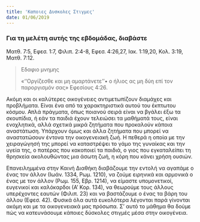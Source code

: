 ```yaml
---
title: 'Καποιες Δυσκολες Στιγμες'
date: 01/06/2019
---
```


### Για τη μελέτη αυτής της εβδομάδας, διαβάστε
Ματθ. 7:5, Εφεσ. 1:7, Φιλιπ. 2:4-8, Εφεσ. 4:26,27, Ιακ. 1:19,20, Κολ. 3:19, Ματθ. 7:12.

> <p>Εδαφιο μνημης</p>
> «‘‘Οργίζεσθε και μη αμαρτάνετε’’• ο ήλιος ας μη δύη επί τον παροργισμόν σας» Εφεσίους 4:26.

Ακόμη και οι καλύτερες οικογένειες αντιμετωπίζουν διαμάχες και προβλήματα. Είναι ένα από τα χαρακτηριστικά αυτού του έκπτωτου κόσμου. Απλά πράγματα, όπως ποιανού σειρά είναι να βγάλει έξω τα σκουπίδια, ή εάν τα παιδιά έχουν τελειώσει τα μαθήματά τους, είναι ενοχλητικά, αλλά σχετικά μικρά ζητήματα που προκαλούν κάποια αναστάτωση. Υπάρχουν όμως και άλλα ζητήματα που μπορεί να αναστατώσουν έντονα την οικογενειακή ζωή. Η πεθερά η οποία με την χειραγώγησή της μπορεί να καταστρέψει το γάμο της γυναίκας και την υγεία της, ο πατέρας που κακοποιεί τα παιδιά, ο γιος που εγκαταλείπει τη θρησκεία ακολουθώντας μια άσωτη ζωή, η κόρη που κάνει χρήση ουσιών. 

Επανειλημμένα στην Καινή Διαθήκη διαβάζουμε την εντολή να αγαπάμε ο ένας τον άλλον (Ιωάν. 1334, Ρωμ. 1210), να ζούμε ειρηνικά και αρμονικά ο ένας με τον άλλον (Ρωμ. 155, Εβρ. 1214), να είμαστε υπομονετικοί, ευγενικοί και καλόκαρδοι (Α’ Κορ. 134), να θεωρούμε τους άλλους υπερέχοντες εαυτών (Φιλιπ. 23) και να βαστάζουμε ο ένας τα βάρη του άλλου (Εφεσ. 42). Φυσικά όλα αυτά ευκολότερα λέγονται παρά γίνονται ακόμη και με τα οικογενειακά μας πρόσωπα. Σ’ αυτό το μάθημα θα δούμε πώς να κατευνάσουμε κάποιες δύσκολες στιγμές μέσα στην οικογένεια.